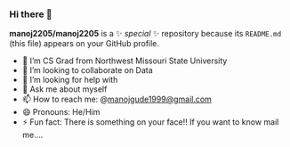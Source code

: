 ### Hi there 👋


**manoj2205/manoj2205** is a ✨ _special_ ✨ repository because its `README.md` (this file) appears on your GitHub profile.


- 🔭 I’m CS Grad from Northwest Missouri State University
- 👯 I’m looking to collaborate on Data 
- 🤔 I’m looking for help with 
- 💬 Ask me about myself
- 📫 How to reach me: @manojgude1999@gmail.com
- 😄 Pronouns: He/Him
- ⚡ Fun fact: There is something on your face!! If you want to know mail me....
